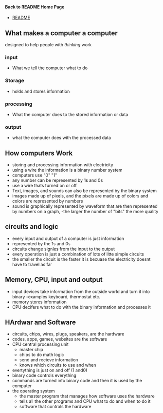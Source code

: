 
#### Back to README Home Page
* [README](../README.md)


## What makes a computer a computer

designed to help people with *thinking* work 

### input 
 - What we tell the computer what to do

### Storage 
- holds and stores information

### processing 
- What the computer does to the stored information or data

### output
- what the computer does with the processed data

## How computers Work 
- storing and processing information with electricity
- using a wire the information is a binary number system
- computers use "0" "1"
- any number can be represented by 1s and 0s
- use a wire thats turned on or off
- Text, images, and sounds can also be represented by the binary system
- images made up of pixels, and the pixels are made up of colors and colors are represented by numbers 
- sound is graphically represented by waveform that are then represented by numbers on a graph, 
-the larger the number of "bits" the more quality 


## circuits and logic
- every input and output of a computer is just information 
- represented by the 1s and 0s
- circuits change signles from the input to the output
- every operation is just a combination of lots of litte simple circuits
- the smaller the circuit is the faster it is becuase the electricity doesnt have to travel as far


## Memory, CPU, input and output
- input devices take information from the outside world and turn it into binary
-examples keyboard, thermostat etc. 
- memory stores information
- CPU decifers what to do with the binary information and processes it


## HArdwar and Software
- circuits, chips, wires, plugs, speakers, are the hardware
- codes, apps, games, websites are the software
- CPU central processing unit
    - master chip
    - chips to do math logic
    - send and recieve information
    - knows which circuits to use and when
- evertything is just on and off (1 and0) 
- binary code controls everything
- commands are turned into binary code and then it is used by the computer
- the operating system 
    - the master program that manages how software uses the hardware 
    - tells all the other programs and CPU what to do and when to do it
    - software that controls the hardware
